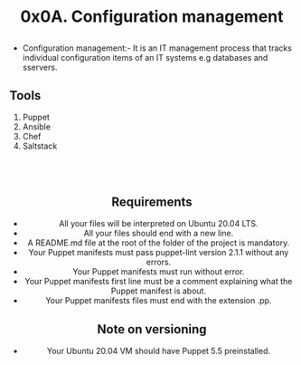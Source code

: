 <center> <h1>0x0A. Configuration management<h2> </center>

- Configuration management:- It is an IT management process that tracks individual configuration items of an IT systems e.g databases and sservers.

## Tools
1. Puppet
2. Ansible
3. Chef
4. Saltstack

<br>
<br>

<center><h2>Requirements</h2></>

- All your files will be interpreted on Ubuntu 20.04 LTS.
- All your files should end with a new line.
- A README.md file at the root of the folder of the project is mandatory.
- Your Puppet manifests must pass puppet-lint version 2.1.1 without any errors.
- Your Puppet manifests must run without error.
- Your Puppet manifests first line must be a comment explaining what the Puppet manifest is about.
- Your Puppet manifests files must end with the extension .pp.


## Note on versioning
- Your Ubuntu 20.04 VM should have Puppet 5.5 preinstalled.